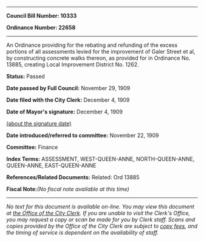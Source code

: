 

********

**Council Bill Number: 10333**
   
**Ordinance Number: 22658**
********

 An Ordinance providing for the rebating and refunding of the excess portions of all assessments levied for the improvement of Galer Street et al, by constructing concrete walks thereon, as provided for in Ordinance No. 13885, creating Local Improvement District No. 1262.

**Status:** Passed
   
**Date passed by Full Council:** November 29, 1909
   
**Date filed with the City Clerk:** December 4, 1909
   
**Date of Mayor's signature:** December 4, 1909
   
[(about the signature date)](/~public/approvaldate.htm)
   
   
   
**Date introduced/referred to committee:** November 22, 1909
   
**Committee:** Finance
   
   
**Index Terms:** ASSESSMENT, WEST-QUEEN-ANNE, NORTH-QUEEN-ANNE, QUEEN-ANNE, EAST-QUEEN-ANNE

**References/Related Documents:** Related: Ord 13885

**Fiscal Note:**_(No fiscal note available at this time)_
********

_No text for this document is available on-line. You may view this document at [the Office of the City Clerk](http://www.seattle.gov/leg/clerk/contactUs.htm). If you are unable to visit the Clerk's Office, you may request a copy or scan be made for you by Clerk staff. Scans and copies provided by the Office of the City Clerk are subject to [copy fees](http://clerk.seattle.gov/~public/clerkfees.htm), and the timing of service is dependent on the availability of staff._

